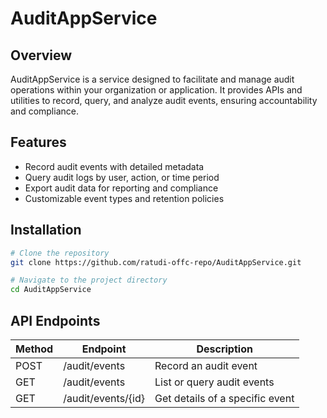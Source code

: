 # AuditAppService

## Overview

AuditAppService is a service designed to facilitate and manage audit operations within your organization or application. It provides APIs and utilities to record, query, and analyze audit events, ensuring accountability and compliance.

## Features

- Record audit events with detailed metadata
- Query audit logs by user, action, or time period
- Export audit data for reporting and compliance
- Customizable event types and retention policies

## Installation

```bash
# Clone the repository
git clone https://github.com/ratudi-offc-repo/AuditAppService.git

# Navigate to the project directory
cd AuditAppService
```


## API Endpoints

| Method | Endpoint                | Description                   |
|--------|------------------------ |------------------------------|
| POST   | /audit/events           | Record an audit event         |
| GET    | /audit/events           | List or query audit events    |
| GET    | /audit/events/{id}      | Get details of a specific event|

